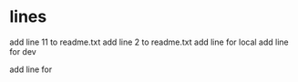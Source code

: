# lines
add line 11 to readme.txt
add line 2  to readme.txt
add line for local
add line for dev

add line for 


